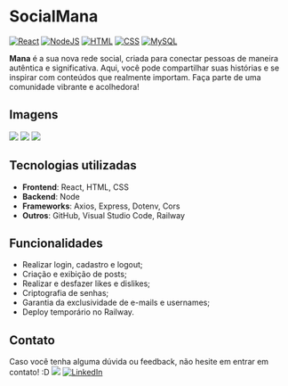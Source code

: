 # SocialMana
[![React](https://img.shields.io/badge/React-%2320232a.svg?logo=react&logoColor=%2361DAFB)](#)
[![NodeJS](https://img.shields.io/badge/Node.js-6DA55F?logo=node.js&logoColor=white)](#)
[![HTML](https://img.shields.io/badge/HTML-%23E34F26.svg?logo=html5&logoColor=white)](#)
[![CSS](https://img.shields.io/badge/CSS-1572B6?logo=css3&logoColor=fff)](#)
[![MySQL](https://img.shields.io/badge/MySQL-4479A1?logo=mysql&logoColor=fff)](#)

**Mana** é a sua nova rede social, criada para conectar pessoas de maneira autêntica e significativa. Aqui, você pode compartilhar suas histórias e se inspirar com conteúdos que realmente importam. Faça parte de uma comunidade vibrante e acolhedora!

## Imagens
<img src="https://media.licdn.com/dms/image/v2/D4D22AQG60xqwBD823g/feedshare-shrink_2048_1536/feedshare-shrink_2048_1536/0/1725492689045?e=1735776000&v=beta&t=DHl5zwLx8e5Kobk7XOOD7WugK4dZJelbFm_gfaXTt2Q">
<img src="https://media.licdn.com/dms/image/v2/D4D22AQEeO11SOSRUXA/feedshare-shrink_2048_1536/feedshare-shrink_2048_1536/0/1725492688941?e=1735776000&v=beta&t=eacfJZz3qjqcBPKt9-zNdvGmL9ctOLwStbmkXa9XRss">
<img src="https://media.licdn.com/dms/image/v2/D4D22AQFRD6aKJBKWmg/feedshare-shrink_2048_1536/feedshare-shrink_2048_1536/0/1725492688937?e=1735776000&v=beta&t=4Fm8IOV_hWmt8WlZHRnztsT4IF3wr5ukEWz4tiV6eHs">

## Tecnologias utilizadas
- **Frontend**: React, HTML, CSS
- **Backend**: Node
- **Frameworks**: Axios, Express, Dotenv, Cors
- **Outros**: GitHub, Visual Studio Code, Railway

## Funcionalidades
- Realizar login, cadastro e logout;
- Criação e exibição de posts;
- Realizar e desfazer likes e dislikes;
- Criptografia de senhas;
- Garantia da exclusividade de e-mails e usernames;
- Deploy temporário no Railway.

## Contato
Caso você tenha alguma dúvida ou feedback, não hesite em entrar em contato! :D <img src="https://images-wixmp-ed30a86b8c4ca887773594c2.wixmp.com/f/dc6fef0c-9d21-42dd-a18b-9573936309d1/da5palh-65273507-8a15-454d-ae2e-0bbb970f8a16.gif?token=eyJ0eXAiOiJKV1QiLCJhbGciOiJIUzI1NiJ9.eyJzdWIiOiJ1cm46YXBwOjdlMGQxODg5ODIyNjQzNzNhNWYwZDQxNWVhMGQyNmUwIiwiaXNzIjoidXJuOmFwcDo3ZTBkMTg4OTgyMjY0MzczYTVmMGQ0MTVlYTBkMjZlMCIsIm9iaiI6W1t7InBhdGgiOiJcL2ZcL2RjNmZlZjBjLTlkMjEtNDJkZC1hMThiLTk1NzM5MzYzMDlkMVwvZGE1cGFsaC02NTI3MzUwNy04YTE1LTQ1NGQtYWUyZS0wYmJiOTcwZjhhMTYuZ2lmIn1dXSwiYXVkIjpbInVybjpzZXJ2aWNlOmZpbGUuZG93bmxvYWQiXX0.TrXzBGCo6VqptVKxxVoJSuRLqrPXOQgVZdRYwfCyybc"> [![LinkedIn](https://img.shields.io/badge/LinkedIn-0A66C2?logo=linkedin&logoColor=fff)](https://www.linkedin.com/in/lumah-pereira/)
